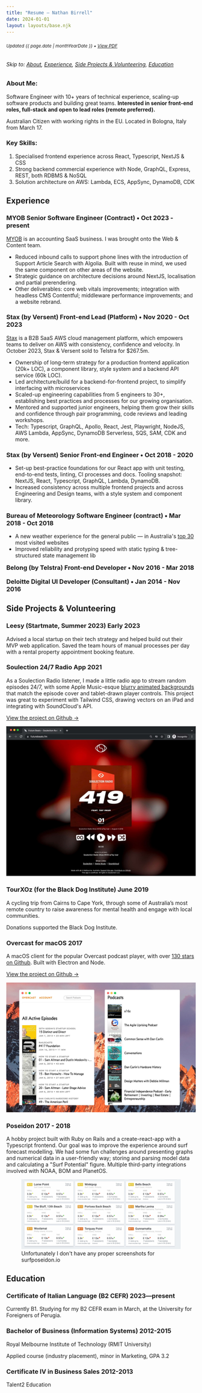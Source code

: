 ```yaml
---
title: "Resume — Nathan Birrell"
date: 2024-01-01
layout: layouts/base.njk
---
```


<!-- ***************************************************************** -->
<!-- NOTE: when updating this file, remember to run yarn run generate-resume-pdf to update the PDF version -->
<!-- ***************************************************************** -->

<!-- <small>❌ **Not seeking work**</small> -->

<h6 class="noprint"><small class="resume-updated">Updated <time datetime="{{ page.date | htmlDateString }}">{{ page.date | monthYearDate }}</time> • <a href="https://raw.githubusercontent.com/nathanbirrell/natee.biz/master/assets/resume.pdf">View PDF</a></small></h6>

<h6 class="noprint">Skip to: <a href="#">About</a>, <a href="#experience">Experience</a>, <a href="#side-projects-and-volunteering">Side Projects &amp; Volunteering</a>, <a href="#education">Education</a></h6>

<div class="profile">
<div>
  <h3 class="tx-overline">
  About Me:
  </h3>

  <p>
  Software Engineer with 10+ years of technical experience, scaling-up software products and building great teams. <strong>Interested in senior front-end roles, full-stack and open to lead roles (remote preferred).</strong>
  </p>
  <p>Australian Citizen with working rights in the EU. Located in Bologna, Italy from March 17. </p>
</div>
<div>
  <h3 class="tx-overline">
  Key Skills:
  </h3>

  <ol>
  <li>Specialised frontend experience across React, Typescript, NextJS & CSS</li>
  <li>Strong backend commercial experience with Node, GraphQL, Express, REST, both RDBMS & NoSQL</li>
  <li>Solution architecture on AWS: Lambda, ECS, AppSync, DynamoDB, CDK</li>
  </ol>
</div>
</div>

<!-- 🏄🏼‍♂️ Surfer, 🚴🏼 bicycle and ☕️ espresso nerd. -->

## Experience

<h3>
  <span>MYOB</span>
  <span class="tx-overline">Senior Software Engineer (Contract) • Oct 2023 - present</span>
</h3>

[MYOB](https://www.myob.com) is an accounting SaaS business. I was brought onto the Web & Content team.

- Reduced inbound calls to support phone lines with the introduction of Support Article Search with Algolia. Built with reuse in mind, we used the same component on other areas of the website.
- Strategic guidance on architecture decisions around NextJS, localisation and partial prerendering.
- Other deliverables: core web vitals improvements; integration with headless CMS Contentful; middleware performance improvements; and a website rebrand.

<h3>
  <span>Stax (by Versent)</span>
  <span class="tx-overline">Front-end Lead (Platform) • Nov 2020 - Oct 2023</span>
</h3>

[Stax](https://stax.io/) is a B2B SaaS AWS cloud management platform, which empowers teams to deliver on AWS with consistency, confidence and velocity. In October 2023, Stax & Versent sold to Telstra for $267.5m.

- Ownership of long-term strategy for a production frontend application (20k+ LOC), a component library, style system and a backend API service (60k LOC).
- Led architecture/build for a backend-for-frontend project, to simplify interfacing with microservices
- Scaled-up engineering capabilities from 5 engineers to 30+, establishing best practices and processes for our growing organisation.
- Mentored and supported junior engineers, helping them grow their skills and confidence through pair programming, code reviews and leading workshops.
- Tech: Typescript, GraphQL, Apollo, React, Jest, Playwright, NodeJS, AWS Lambda, AppSync, DynamoDB Serverless, SQS, SAM, CDK and more.

<h3>
  <span>Stax (by Versent)</span>
  <span class="tx-overline">Senior Front-end Engineer • Oct 2018 - 2020</span>
</h3>

- Set-up best-practice foundations for our React app with unit testing, end-to-end tests, linting, CI processes and docs. Tooling snapshot: NextJS, React, Typescript, GraphQL, Lambda, DynamoDB.
- Increased consistency across multiple frontend projects and across Engineering and Design teams, with a style system and component library.

<h3>
  <span>Bureau of Meteorology</span>
  <span class="tx-overline">Software Engineer (contract) • Mar 2018 - Oct 2018</span>
</h3>

- A new weather experience for the general public — in Australia's [top 30](https://www.similarweb.com/top-websites/australia/) most visited websites
- Improved reliability and protyping speed with static typing & tree-structured state management lib

<h3 style="margin-top: 0;">
  <span>Belong (by Telstra)</span>
  <span class="tx-overline">Front-end Developer • Nov 2016 - Mar 2018</span>
</h3>

<h3 style="margin-top: 0;">
  <span>Deloitte Digital</span>
  <span class="tx-overline">UI Developer (Consultant) • Jan 2014 - Nov 2016</span>
</h3>

<!-- <h3 style="margin-top: 0;">
  <span>Deloitte Digital</span>
  <span class="tx-overline">Graduate • Jan 2014 - Oct 2015</span>
</h3> -->

<!-- - Agile SCRUM delivery for clients such as Telstra, ANZ Bank and Herbert Smith Freehills. Building websites with ES5/6, Sass CSS, Webpack and CMS integrations
- Built a strong brand for the consultancy, through presentations of our work at industry events like MelbJS, LASTConf and MelbCSS
- Improved client satisfaction through strong communication skills, building rapport and ensuring we always focussed on their priorities -->

<div class="noprint">

<h2>Side Projects & Volunteering</h2>

<h3>
  <span>Leesy (Startmate, Summer 2023)</span>
  <span class="tx-overline">
    Early 2023
  </span>
</h3>

Advised a local startup on their tech strategy and helped build out their MVP web application. Saved the team hours of manual processes per day with a rental property appointment booking feature.

<h3>
<span>Soulection 24/7 Radio App</span>

<span class="tx-overline">
  2021
</span>
</h3>

As a Soulection Radio listener, I made a little radio app to stream random episodes 24/7, with some Apple Music-esque [blurry animated backgrounds](/img/projects/future-beats/future-beats-367.gif) that match the episode cover and tablet-drawn player controls. This project was great to experiment with Tailwind CSS, drawing vectors on an iPad and integrating with SoundCloud's API.

[View the project on Github →](https://github.com/nathanbirrell/future-beats)

<img class="noprint" src="/img/projects/future-beats/future-beats-419.jpg" alt="Screenshot of futurebeats.fm">

<h3>
  <span>TourXOz (for the Black Dog Institute)</span>
  <span class="tx-overline">
    June 2019
  </span>
</h3>

A cycling trip from Cairns to Cape York, through some of Australia’s most remote country to raise awareness for mental health and engage with local communities.

Donations supported the Black Dog Institute.

<h3>
  <span>Overcast for macOS</span>
  <span class="tx-overline">
    2017
  </span>
</h3>

A macOS client for the popular Overcast podcast player, with over [130 stars on Github](https://github.com/nathanbirrell/overcast-macos). Built with Electron and Node.

[View the project on Github →](https://github.com/nathanbirrell/overcast-macos)

<img class="noprint" src="/img/projects/overcast-macos/overcast-macos-screenshot.jpg" alt="Screenshot of Overcast for macOS">

<h3>
  <span>Poseidon</span>
  <span class="tx-overline">
    2017 - 2018
  </span>
</h3>

A hobby project built with Ruby on Rails and a create-react-app with a Typescript frontend. Our goal was to improve the experience around surf forecast modelling. We had some fun challenges around presenting graphs and numerical data in a user-friendly way; storing and parsing model data and calculating a "Surf Potential" figure. Multiple third-party integrations involved with NOAA, BOM and PlanetOS.

<!-- Most of our time was spent on formulating the "Surf Potential" figure which took in a range of variables from different sources to calculate a rating (out of 10) of likelihood of good surf at a given location. Each surf spot is unique in the ideal conditions, so this made for a challenging project! -->

<!-- We decided to discontinue the project after some long-standing companies in the area vastly improved their offering and felt we couldn't add enough additional value. -->

<figure class="noprint">
  <img src="/img/projects/surf-poseidon/grid-view.jpg" alt="Screenshot of surfposeidon.io">
  <figcaption>Unfortunately I don't have any proper screenshots for surfposeidon.io</figcaption>
</figure>

</div>

## Education

<div class="noprint">
<h3>
  <span>Certificate of Italian Language (B2 CEFR)</span>
  <span class="tx-overline">
    2023—present
  </span>
</h3>
Currently B1. Studying for my B2 CEFR exam in March, at the University for Foreigners of Perugia.
</div>

<h3>
  <span>Bachelor of Business (Information Systems)</span>
  <span class="tx-overline">
    2012-2015
  </span>
</h3>

Royal Melbourne Institute of Technology (RMIT University)

Applied course (industry placement), minor in Marketing, GPA 3.2

<div class="noprint">
<h3>
  <span>Certificate IV in Business Sales</span>
  <span class="tx-overline">
    2012-2013
  </span>
</h3>

Talent2 Education

</div>

<!-- ## Contact

- [LinkedIn](https://www.linkedin.com/in/nathanbirrell)
- [nathanbirrell@gmail.com](mailto:nathanbirrell@gmail.com) -->
